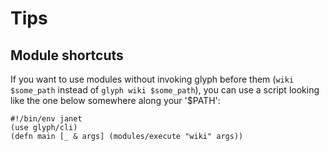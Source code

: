 # Tips
## Module shortcuts
If you want to use modules without invoking glyph before them (`wiki $some_path` instead of `glyph wiki $some_path`), you can use a script looking like the one below somewhere along your '$PATH':
```janet
#!/bin/env janet
(use glyph/cli)
(defn main [_ & args] (modules/execute "wiki" args))
```

